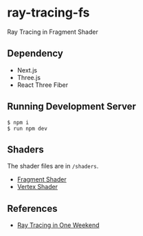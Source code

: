 # ray-tracing-fs

Ray Tracing in Fragment Shader

## Dependency
- Next.js
- Three.js
- React Three Fiber

## Running Development Server
```console
$ npm i
$ run npm dev
```

## Shaders
The shader files are in `/shaders`.
- [Fragment Shader](/shaders/ray-tracing-fragment.glsl)
- [Vertex Shader](/shaders/ray-tracing-vertex.glsl)

## References
- [Ray Tracing in One Weekend](https://raytracing.github.io/books/RayTracingInOneWeekend.html)

